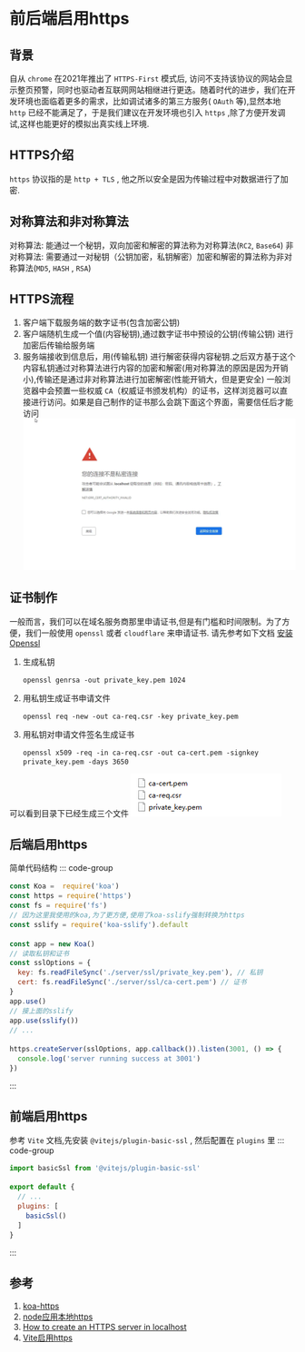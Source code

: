# 前后端启用https

## 背景
自从 `chrome` 在2021年推出了 `HTTPS-First` 模式后, 访问不支持该协议的网站会显示整页预警，同时也驱动者互联网网站相继进行更迭。随着时代的进步，我们在开发环境也面临着更多的需求，比如调试诸多的第三方服务( `OAuth` 等),显然本地 `http` 已经不能满足了，于是我们建议在开发环境也引入 `https` ,除了方便开发调试,这样也能更好的模拟出真实线上环境.

## HTTPS介绍
`https` 协议指的是 `http + TLS` , 他之所以安全是因为传输过程中对数据进行了加密.

## 对称算法和非对称算法
对称算法: 能通过一个秘钥，双向加密和解密的算法称为对称算法(`RC2`, `Base64`)
非对称算法: 需要通过一对秘钥（公钥加密，私钥解密）加密和解密的算法称为非对称算法(`MD5`, `HASH` , `RSA`)

## HTTPS流程
1. 客户端下载服务端的数字证书(包含加密公钥)
1. 客户端随机生成一个值(内容秘钥),通过数字证书中预设的公钥(传输公钥) 进行加密后传输给服务端
1. 服务端接收到信息后，用(传输私钥) 进行解密获得内容秘钥.之后双方基于这个内容私钥通过对称算法进行内容的加密和解密(用对称算法的原因是因为开销小),传输还是通过非对称算法进行加密解密(性能开销大，但是更安全)
一般浏览器中会预置一些权威 `CA`（权威证书颁发机构）的证书，这样浏览器可以直接进行访问。如果是自己制作的证书那么会跳下面这个界面，需要信任后才能访问
![https warning](/Images/Network/前后端启用https/https_step_1.png 'https warning')

## 证书制作
一般而言，我们可以在域名服务商那里申请证书,但是有门槛和时间限制。为了方便，我们一般使用 `openssl` 或者 `cloudflare` 来申请证书.
请先参考如下文档 [安装Openssl](/Articles/Windows/安装Openssl)

1. 生成私钥
    ```shell
    openssl genrsa -out private_key.pem 1024
    ```

1. 用私钥生成证书申请文件
    ```shell
    openssl req -new -out ca-req.csr -key private_key.pem
    ```

1. 用私钥对申请文件签名生成证书
    ```shell
    openssl x509 -req -in ca-req.csr -out ca-cert.pem -signkey private_key.pem -days 3650
    ```
可以看到目录下已经生成三个文件
![证书](/Images/Network/前后端启用https/https_step_2.png '证书')

## 后端启用https
简单代码结构
::: code-group
```js [app.js]
const Koa =  require('koa')
const https = require('https')
const fs = require('fs')
// 因为这里我使用的koa,为了更方便,使用了koa-sslify强制转换为https
const sslify = require('koa-sslify').default

const app = new Koa()
// 读取私钥和证书
const sslOptions = {
  key: fs.readFileSync('./server/ssl/private_key.pem'), // 私钥
  cert: fs.readFileSync('./server/ssl/ca-cert.pem') // 证书
}
app.use()
// 接上面的sslify
app.use(sslify())
// ...

https.createServer(sslOptions, app.callback()).listen(3001, () => {
  console.log('server running success at 3001')
})
```
:::

## 前端启用https
参考 `Vite` 文档,先安装 `@vitejs/plugin-basic-ssl` , 然后配置在 `plugins` 里
::: code-group
```js [vite.config.js]
import basicSsl from '@vitejs/plugin-basic-ssl'

export default {
  // ...
  plugins: [
    basicSsl()
  ]
}
```
:::

## 参考
1. [koa-https](https://www.jianshu.com/p/86a92923c981)
1. [node应用本地https](https://www.albertaz.com/blog/nodejs-local-https)
1. [How to create an HTTPS server in localhost](https://www.leohuynh.dev/blog/use-https-in-local-development/)
1. [Vite启用https](https://cn.vitejs.dev/config/server-options.html#server-https)
